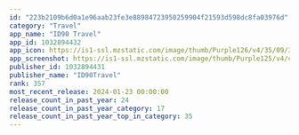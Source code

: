 ```yaml
---
id: "223b2109b6d0a1e96aab23fe3e88984723950259904f21593d598dc8fa03976d"
category: "Travel"
app_name: "ID90 Travel"
app_id: 1032894432
app_icon: https://is1-ssl.mzstatic.com/image/thumb/Purple126/v4/35/09/38/350938db-dce4-2a7e-2e9b-70a958d6890a/AppIcon-1x_U007epad-0-85-220-0.png/1024x1024bb.png
app_screenshot: https://is1-ssl.mzstatic.com/image/thumb/Purple125/v4/c7/ef/bb/c7efbba8-b039-1382-c3aa-a8a881ed7c59/d48e5e3c-8f4d-4c40-975d-9b281cc0d475_001_app_Store_-_6.5_inch.png/1284x2778bb.png
publisher_id: 1032894431
publisher_name: "ID90Travel"
rank: 357
most_recent_release: 2024-01-23 00:00:00
release_count_in_past_year: 24
release_count_in_past_year_category: 17
release_count_in_past_year_top_in_category: 35
---
```

